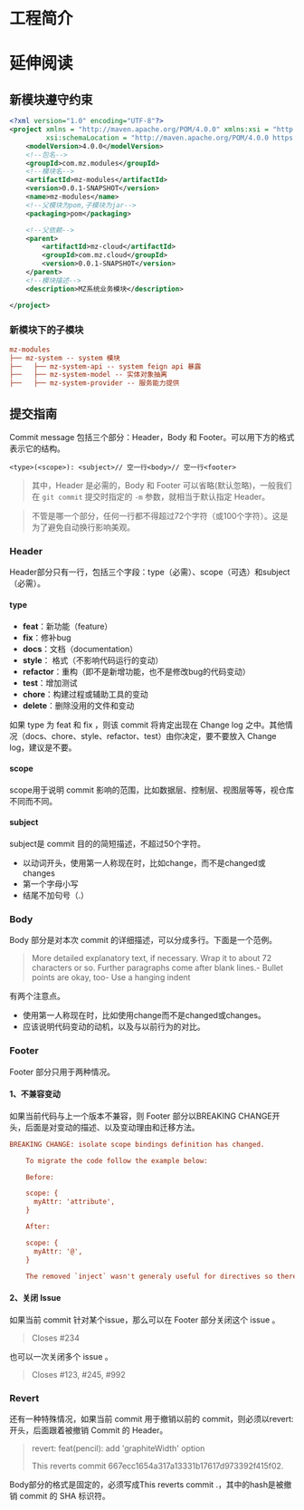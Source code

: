 # 工程简介



# 延伸阅读

## 新模块遵守约束

```xml
<?xml version="1.0" encoding="UTF-8"?>
<project xmlns = "http://maven.apache.org/POM/4.0.0" xmlns:xsi = "http://www.w3.org/2001/XMLSchema-instance"
         xsi:schemaLocation = "http://maven.apache.org/POM/4.0.0 https://maven.apache.org/xsd/maven-4.0.0.xsd">
    <modelVersion>4.0.0</modelVersion>
    <!--包名-->
    <groupId>com.mz.modules</groupId>
    <!--模块名-->
    <artifactId>mz-modules</artifactId>
    <version>0.0.1-SNAPSHOT</version>
    <name>mz-modules</name>
    <!--父模块为pom,子模块为jar-->
    <packaging>pom</packaging>

    <!--父依赖-->
    <parent>
        <artifactId>mz-cloud</artifactId>
        <groupId>com.mz.cloud</groupId>
        <version>0.0.1-SNAPSHOT</version>
    </parent>
    <!--模块描述-->
    <description>MZ系统业务模块</description>

</project>
```

### 新模块下的子模块

```ini
mz-modules
├── mz-system -- system 模块 
├──   ├── mz-system-api -- system feign api 暴露
├──   ├── mz-system-model -- 实体对象抽离
├──   ├── mz-system-provider -- 服务能力提供
```

## 提交指南
Commit message 包括三个部分：Header，Body 和 Footer。可以用下方的格式表示它的结构。

```
<type>(<scope>): <subject>// 空一行<body>// 空一行<footer>
```

> 其中，Header 是必需的，Body 和 Footer 可以省略(默认忽略)，一般我们在 `git commit` 提交时指定的 `-m` 参数，就相当于默认指定 Header。

> 不管是哪一个部分，任何一行都不得超过72个字符（或100个字符）。这是为了避免自动换行影响美观。

### Header

Header部分只有一行，包括三个字段：type（必需）、scope（可选）和subject（必需）。

#### type

-   **feat**：新功能（feature）
-   **fix**：修补bug
-   **docs**：文档（documentation）
-   **style**： 格式（不影响代码运行的变动）
-   **refactor**：重构（即不是新增功能，也不是修改bug的代码变动）
-   **test**：增加测试
-   **chore**：构建过程或辅助工具的变动
-   **delete**：删除没用的文件和变动

如果 type 为 feat 和 fix ，则该 commit 将肯定出现在 Change log 之中。其他情况（docs、chore、style、refactor、test）由你决定，要不要放入 Change log，建议是不要。

#### scope

scope用于说明 commit 影响的范围，比如数据层、控制层、视图层等等，视仓库不同而不同。

#### subject

subject是 commit 目的的简短描述，不超过50个字符。

-   以动词开头，使用第一人称现在时，比如change，而不是changed或changes
-   第一个字母小写
-   结尾不加句号（.）

### Body

Body 部分是对本次 commit 的详细描述，可以分成多行。下面是一个范例。

> More detailed explanatory text, if necessary. Wrap it to about 72 characters or so. Further paragraphs come after blank lines.- Bullet points are okay, too- Use a hanging indent

有两个注意点。

-   使用第一人称现在时，比如使用change而不是changed或changes。
-   应该说明代码变动的动机，以及与以前行为的对比。

### Footer

Footer 部分只用于两种情况。

#### 1、不兼容变动

如果当前代码与上一个版本不兼容，则 Footer 部分以BREAKING CHANGE开头，后面是对变动的描述、以及变动理由和迁移方法。

```ini
BREAKING CHANGE: isolate scope bindings definition has changed.

    To migrate the code follow the example below:

    Before:

    scope: {
      myAttr: 'attribute',
    }

    After:

    scope: {
      myAttr: '@',
    }

    The removed `inject` wasn't generaly useful for directives so there should be no code using it.
```

#### 2、关闭 Issue

如果当前 commit 针对某个issue，那么可以在 Footer 部分关闭这个 issue 。

> Closes #234

也可以一次关闭多个 issue 。

> Closes #123, #245, #992

### Revert

还有一种特殊情况，如果当前 commit 用于撤销以前的 commit，则必须以revert:开头，后面跟着被撤销 Commit 的 Header。

> revert: feat(pencil): add 'graphiteWidth' option
>
> This reverts commit 667ecc1654a317a13331b17617d973392f415f02.

Body部分的格式是固定的，必须写成This reverts commit .，其中的hash是被撤销 commit 的 SHA 标识符。


